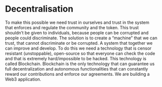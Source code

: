 # Decentralisation

To make this possible we need trust in ourselves and trust in the system that enforces and regulate the community and the token. This trust shouldn’t be given to individuals, because people can be corrupted and people could discriminate. The solution is to create a “machine” that we can trust, that cannot discriminate or be corrupted. A system that together we can improve and develop. To do this we need a technology that is censor resistant (unstoppable), open-source so that everyone can check the code and that is extremely hard/impossible to be hacked. This technology is called Blockchain. Blockchain is the only technology that can guarantee us full decentralization and autonomous functionalities that can constantly reward our contributions and enforce our agreements. We are building a Web3 application.
